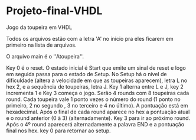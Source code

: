 # Projeto-final-VHDL
Jogo da toupeira em VHDL

Todos os arquivos estão com a letra 'A' no inicio pra eles ficarem em primeiro na lista de arquivos.

O arquivo main é o ''Atoupeira''.

  Key 0 é o reset.
  O estado inicial é Start que emite um sinal de reset e logo em seguida passa para o estado de Setup.
  No Setup há o nível de dificuldade (altera a velocidade em que as toupeiras aparecem), letra L no hex 2, e a sequência de toupeiras, letra J.
  Key 1 alterna entre L e J, key 2 incrementa 1 e Key 3 começa o jogo. 
  Serão 4 rounds com 8 toupeiras cada round. Cada toupeira vale 1 ponto vezes o número do round (1 ponto no primeiro, 2 no segundo , 3 no terceiro e 4 no último).
  A pontuação está em hexadecimal.
  Após o final de cada round aparece no hex a pontuação atual e o round anterior (0 à 3) (alternadamente).
  Key 3 para ir ao próximo round.
  Após o 4º round aparecerá alternadamente a palavra END e a pontuação final nos hex.
  key 0 para retornar ao setup.

